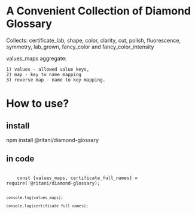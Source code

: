 # A Convenient Collection of Diamond Glossary 

Collects: certificate_lab, shape, color, clarity, cut, polish, fluorescence, symmetry, lab_grown, fancy_color and fancy_color_intensity

values_maps aggregate:

    1) values - allowed value keys, 
    2) map - key to name mapping
    3) reverse map - name to key mapping.

# How to use?

## install

npm install @ritani/diamond-glossary

## in code

<code>
    const {values_maps, certificate_full_names} = require('@ritani/diamond-glossary);

    console.log(values_maps);

    console.log(certificate_full_names);
</code>